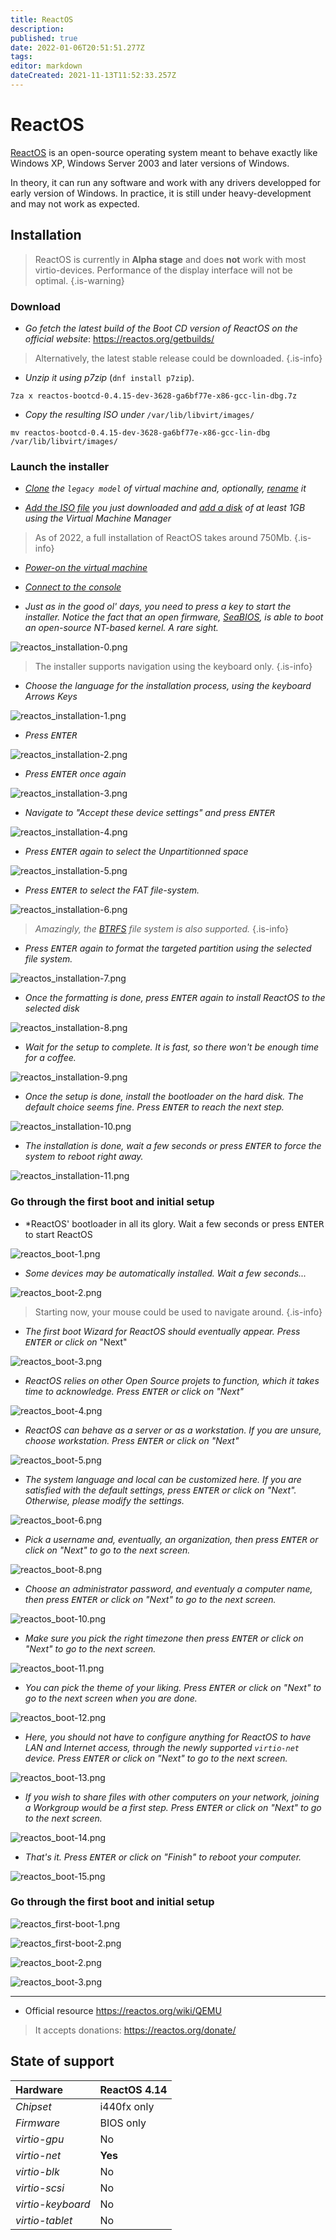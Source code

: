 ```yaml
---
title: ReactOS
description: 
published: true
date: 2022-01-06T20:51:51.277Z
tags: 
editor: markdown
dateCreated: 2021-11-13T11:52:33.257Z
---
```


# ReactOS 

[ReactOS](https://reactos.org/) is an open-source operating system meant to behave exactly like Windows XP, Windows Server 2003 and later versions of Windows.

In theory, it can run any software and work with any drivers developped for early version of Windows. In practice, it is still under heavy-development and may not work as expected.

## Installation

> ReactOS is currently in **Alpha stage** and does **not** work with most virtio-devices. Performance of the display interface will not be optimal.
{.is-warning}

### Download

* *Go fetch the latest build of the *Boot CD* version of ReactOS on the official website*: https://reactos.org/getbuilds/

> Alternatively, the latest stable release could be downloaded.
{.is-info}

* *Unzip it using p7zip* (`dnf install p7zip`).

```
7za x reactos-bootcd-0.4.15-dev-3628-ga6bf77e-x86-gcc-lin-dbg.7z
``` 

* *Copy the resulting ISO under* `/var/lib/libvirt/images/`

```
mv reactos-bootcd-0.4.15-dev-3628-ga6bf77e-x86-gcc-lin-dbg /var/lib/libvirt/images/
```

### Launch the installer

* *[Clone]() the `legacy model` of virtual machine and, optionally, [rename]() it*

* *[Add the ISO file]() you just downloaded and [add a disk]() of at least 1GB using the Virtual Machine Manager*

> As of 2022, a full installation of ReactOS takes around 750Mb.
{.is-info}

* *[Power-on the virtual machine]()*

* *[Connect to the console]()*

* *Just as in the good ol' days, you need to press a key to start the installer. Notice the fact that an open firmware, [SeaBIOS](https://www.seabios.org/SeaBIOS), is able to boot an open-source NT-based kernel. A rare sight.*

![reactos_installation-0.png](/screenshots/reactos_installation-0.png)

> The installer supports navigation using the keyboard only.
{.is-info}

* *Choose the language for the installation process, using the keyboard Arrows Keys*

![reactos_installation-1.png](/screenshots/reactos_installation-1.png)

* *Press <kbd>ENTER</kbd>*

![reactos_installation-2.png](/screenshots/reactos_installation-2.png)

* *Press <kbd>ENTER</kbd> once again*

![reactos_installation-3.png](/screenshots/reactos_installation-3.png)

* *Navigate to "Accept these device settings" and press <kbd>ENTER</kbd>*

![reactos_installation-4.png](/screenshots/reactos_installation-4.png)

* *Press <kbd>ENTER</kbd> again to select the Unpartitionned space*

![reactos_installation-5.png](/screenshots/reactos_installation-5.png)

* *Press <kbd>ENTER</kbd> to select the FAT file-system.*

![reactos_installation-6.png](/screenshots/reactos_installation-6.png)

> *Amazingly, the [BTRFS](https://en.wikipedia.org/wiki/Btrfs) file system is also supported.*
{.is-info}

* *Press <kbd>ENTER</kbd> again to format the targeted partition using the selected file system.*

![reactos_installation-7.png](/screenshots/reactos_installation-7.png)

* *Once the formatting is done, press <kbd>ENTER</kbd> again to install ReactOS to the selected disk*

![reactos_installation-8.png](/screenshots/reactos_installation-8.png)

* *Wait for the setup to complete. It is fast, so there won't be enough time for a coffee.*

![reactos_installation-9.png](/screenshots/reactos_installation-9.png)

* *Once the setup is done, install the bootloader on the hard disk. The default choice seems fine. Press <kbd>ENTER</kbd> to reach the next step.*

![reactos_installation-10.png](/screenshots/reactos_installation-10.png)

* *The installation is done, wait a few seconds or press <kbd>ENTER</kbd> to force the system to reboot right away.*

![reactos_installation-11.png](/screenshots/reactos_installation-11.png)

### Go through the first boot and initial setup

* *ReactOS' bootloader in all its glory. Wait a few seconds or press <kbd>ENTER</kbd> to start ReactOS

![reactos_boot-1.png](/screenshots/reactos_boot-1.png)

* *Some devices may be automatically installed. Wait a few seconds...*

![reactos_boot-2.png](/screenshots/reactos_boot-2.png)

> Starting now, your mouse could be used to navigate around.
{.is-info}

* *The first boot Wizard for ReactOS should eventually appear. Press <kbd>ENTER</kbd> or click on* "Next"

![reactos_boot-3.png](/screenshots/reactos_boot-3.png)

* *ReactOS relies on other Open Source projets to function, which it takes time to acknowledge. Press <kbd>ENTER</kbd> or click on "Next"*

![reactos_boot-4.png](/screenshots/reactos_boot-4.png)

* *ReactOS can behave as a server or as a workstation. If you are unsure, choose workstation. Press <kbd>ENTER</kbd> or click on "Next"*

![reactos_boot-5.png](/screenshots/reactos_boot-5.png)

* *The system language and local can be customized here. If you are satisfied with the default settings, press <kbd>ENTER</kbd> or click on "Next". Otherwise, please modify the settings.*

![reactos_boot-6.png](/screenshots/reactos_boot-6.png)

* *Pick a username and, eventually, an organization, then press <kbd>ENTER</kbd> or click on "Next" to go to the next screen.*

![reactos_boot-8.png](/screenshots/reactos_boot-8.png)

* *Choose an administrator password, and eventualy a computer name, then press <kbd>ENTER</kbd> or click on "Next" to go to the next screen.*

![reactos_boot-10.png](/screenshots/reactos_boot-10.png)

* *Make sure you pick the right timezone then press <kbd>ENTER</kbd> or click on "Next" to go to the next screen.*

![reactos_boot-11.png](/screenshots/reactos_boot-11.png)

* *You can pick the theme of your liking. Press <kbd>ENTER</kbd> or click on "Next" to go to the next screen when you are done.*

![reactos_boot-12.png](/screenshots/reactos_boot-12.png)

* *Here, you should not have to configure anything for ReactOS to have LAN and Internet access, through the newly supported `virtio-net` device. Press <kbd>ENTER</kbd> or click on "Next" to go to the next screen.*

![reactos_boot-13.png](/screenshots/reactos_boot-13.png)

* *If you wish to share files with other computers on your network, joining a Workgroup would be a first step. Press <kbd>ENTER</kbd> or click on "Next" to go to the next screen.*

![reactos_boot-14.png](/screenshots/reactos_boot-14.png)

* *That's it. Press <kbd>ENTER</kbd> or click on "Finish" to reboot your computer.*

![reactos_boot-15.png](/screenshots/reactos_boot-15.png)

### Go through the first boot and initial setup

![reactos_first-boot-1.png](/screenshots/reactos_first-boot-1.png)

![reactos_first-boot-2.png](/screenshots/reactos_first-boot-2.png)

![reactos_boot-2.png](/screenshots/reactos_boot-2.png)

![reactos_boot-3.png](/screenshots/reactos_boot-3.png)


---

* Official resource https://reactos.org/wiki/QEMU


> It accepts donations: https://reactos.org/donate/

## State of support

| **Hardware** | ReactOS 4.14 |
| :-- | -- |
| *Chipset* | i440fx only |
| *Firmware* | BIOS only |
| *virtio-gpu* | No |
| *virtio-net* | **Yes** |
| *virtio-blk* | No |
| *virtio-scsi* | No |
| *virtio-keyboard* | No |
| *virtio-tablet* | No |
